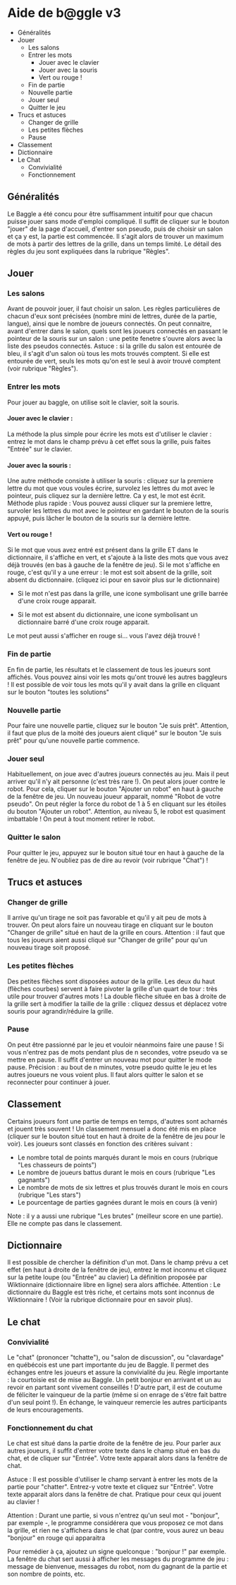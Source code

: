 Aide de b@ggle v3
=================

- Généralités
- Jouer
    - Les salons
    - Entrer les mots
        - Jouer avec le clavier
        - Jouer avec la souris
        - Vert ou rouge !
    - Fin de partie
    - Nouvelle partie
    - Jouer seul
    - Quitter le jeu
- Trucs et astuces
     - Changer de grille
     - Les petites flèches
     - Pause
- Classement
- Dictionnaire
- Le Chat
     - Convivialité
     - Fonctionnement


## Généralités

Le Baggle a été concu pour être suffisamment intuitif pour que chacun puisse 
jouer sans mode d'emploi compliqué. Il suffit de cliquer sur le bouton "jouer"
de la page d'accueil, d'entrer son pseudo, puis de choisir un salon et ça y est, la 
partie est commencée. Il s'agit alors de trouver un maximum de mots à partir 
des lettres de la grille, dans un temps limité. Le détail des règles du jeu 
sont expliquées dans la rubrique "Règles".


## Jouer

### Les salons

Avant de pouvoir jouer, il faut choisir un salon. Les règles particulières 
de chacun d'eux sont précisées (nombre mini de lettres, durée de la partie, 
langue), ainsi que le nombre de joueurs connectés. On peut connaitre, avant 
d'entrer dans le salon, quels sont les joueurs connectés en passant le 
pointeur de la souris sur un salon : une petite fenetre s'ouvre alors avec 
la liste des pseudos connectés. Astuce : si la grille du salon est entourée 
de bleu, il s'agit d'un salon où tous les mots trouvés comptent. Si elle est 
entourée de vert, seuls les mots qu'on est le seul à avoir trouvé comptent 
(voir rubrique "Règles").


### Entrer les mots

Pour jouer au baggle, on utilise soit le clavier, soit la souris.

#### Jouer avec le clavier :

La méthode la plus simple pour écrire les mots est d'utiliser le clavier : 
entrez le mot dans le champ prévu à cet effet sous la grille, puis faites 
"Entrée" sur le clavier.

#### Jouer avec la souris :

Une autre méthode consiste à utiliser la souris : cliquez sur la premiere 
lettre du mot que vous voules écrire, survolez les lettres du mot avec le 
pointeur, puis cliquez sur la dernière lettre. Ca y est, le mot est écrit.
Méthode plus rapide : Vous pouvez aussi cliquer sur la premiere lettre, 
survoler les lettres du mot avec le pointeur en gardant le bouton de la 
souris appuyé, puis lâcher le bouton de la souris sur la dernière lettre.

#### Vert ou rouge !

Si le mot que vous avez entré est présent dans la grille ET dans le 
dictionnaire, il s'affiche en vert, et s'ajoute à la liste des mots que 
vous avez déjà trouvés (en bas à  gauche de la fenêtre de jeu). Si le mot
s'affiche en rouge, c'est qu'il y a une erreur : le mot est soit absent 
de la grille, soit absent du dictionnaire. (cliquez ici pour en savoir plus sur le 
dictionnaire)

- Si le mot n'est pas dans la grille, une icone symbolisant une grille barrée 
d'une croix rouge apparait.

- Si le mot est absent du dictionnaire, une icone symbolisant un dictionnaire 
barré d'une croix rouge apparait.

Le mot peut aussi s'afficher en rouge si... vous l'avez déjà trouvé !


### Fin de partie

En fin de partie, les résultats et le classement de tous les joueurs sont 
affichés. Vous pouvez ainsi voir les mots qu'ont trouvé les autres baggleurs 
! Il est possible de voir tous les mots qu'il y avait dans la grille en 
cliquant sur le bouton  "toutes les solutions"


### Nouvelle partie

Pour faire une nouvelle partie, cliquez sur le bouton "Je suis prêt".
Attention, il faut que plus de la moité des joueurs aient cliqué" sur le 
bouton "Je suis prêt" pour qu'une nouvelle partie commence.

### Jouer seul

Habituellement, on joue avec d'autres joueurs connectés au jeu. Mais il peut 
arriver qu'il n'y ait personne (c'est très rare !).
On peut alors jouer contre le robot. Pour cela, cliquer sur le bouton 
"Ajouter un robot" en haut à gauche de la fenêtre de jeu. Un nouveau joueur 
apparait, nommé "Robot de votre pseudo".
On peut régler la force du robot de 1 à 5 en cliquant sur les étoiles du 
bouton "Ajouter un robot". Attention, au niveau 5, le robot est quasiment 
imbattable !
On peut à tout moment retirer le robot.

### Quitter le salon

Pour quitter le jeu, appuyez sur le bouton situé tour en haut à gauche de la 
fenêtre de jeu. N'oubliez pas de dire au revoir (voir rubrique "Chat") !


## Trucs et astuces

### Changer de grille

Il arrive qu'un tirage ne soit pas favorable et qu'il y ait peu de mots à 
trouver. On peut alors faire un nouveau tirage en cliquant sur le bouton 
"Changer de grille" situé en haut de la grille en cours.
Attention : il faut que tous les joueurs aient aussi cliqué sur "Changer de 
grille" pour qu'un nouveau tirage soit proposé.

### Les petites flèches

Des petites flèches sont disposées autour de la grille. Les deux du haut 
(flèches courbes) servent à faire pivoter la grille d'un quart de tour : 
très utile pour trouver d'autres mots !
La double flèche située en bas à droite de la grille sert à modifier la 
taille de la grille : cliquez dessus et déplacez votre souris pour 
agrandir/réduire la grille.

### Pause

On peut être passionné par le jeu et vouloir néanmoins faire une pause ! Si 
vous n'entrez pas de mots pendant plus de n secondes, votre pseudo va se 
mettre en pause. Il suffit d'entrer un nouveau mot pour quitter le mode 
pause.
Précision : au bout de n minutes, votre pseudo quitte le jeu et les autres 
joueurs ne vous voient plus. Il faut alors quitter le salon et se 
reconnecter pour continuer à jouer.

## Classement

Certains joueurs font une partie de temps en temps, d'autres sont acharnés 
et jouent très souvent !
Un classement mensuel a donc été mis en place (cliquer sur le bouton situé 
tout en haut à droite de la fenêtre de jeu pour le voir).
Les joueurs sont classés en fonction des critères suivant :
- Le nombre total de points marqués durant le mois en cours (rubrique "Les 
chasseurs de points")
- Le nombre de joueurs battus durant le mois en cours (rubrique "Les 
gagnants")
- Le nombre de mots de six lettres et plus trouvés durant le mois en cours 
(rubrique "Les stars")
- Le pourcentage de parties gagnées durant le mois en cours (à venir)

Note : il y a aussi une rubrique "Les brutes" (meilleur score en une 
partie). Elle ne compte pas dans le classement.


## Dictionnaire

Il est possible de chercher la définition d'un mot. Dans le champ prévu a 
cet effet (en haut à droite de la fenêtre de jeu), entrez le mot inconnu et 
cliquez sur la petite loupe (ou "Entrée" au clavier) La définition proposée 
par Wiktionnaire (dictionnaire libre en ligne) sera alors affichée.
Attention : Le dictionnaire du Baggle est très riche, et certains mots sont 
inconnus de Wiktionnaire ! (Voir la rubrique dictionnaire pour en savoir 
plus).

## Le chat

### Convivialité

Le "chat" (prononcer "tchatte"), ou "salon de discussion", ou "clavardage" 
en québécois est une part importante du jeu de Baggle. Il permet des 
échanges entre les joueurs et assure la convivialité du jeu.
Règle importante : la courtoisie est de mise au Baggle. Un petit bonjour en 
arrivant et un au revoir en partant sont vivement conseillés ! D'autre part, 
il est de coutume de féliciter le vainqueur de la partie (même si on enrage 
de s'être fait battre d'un seul point !). En échange, le vainqueur remercie 
les autres participants de leurs encouragements.

### Fonctionnement du chat

Le chat est situé dans la partie droite de la  fenêtre de jeu.
Pour parler aux autres joueurs, il suffit d'entrer votre texte dans le champ 
situé en bas du chat, et de cliquer sur "Entrée". Votre texte apparait alors 
dans la fenêtre de chat.

Astuce : Il est possible d'utiliser le champ servant à entrer les mots de la 
partie pour "chatter". Entrez-y votre texte et cliquez sur "Entrée".
Votre texte apparait alors dans la fenêtre de chat.
Pratique pour ceux qui jouent au clavier !

Attention : Durant une partie, si vous n'entrez qu'un seul mot - "bonjour", 
par exemple -, le programme considérera que vous proposez ce mot dans la 
grille, et rien ne s'affichera dans le chat  (par contre, vous aurez un beau 
"bonjour" en rouge qui apparaitra 

Pour remédier à ça, ajoutez un signe quelconque : "bonjour !" par exemple.
La fenêtre du chat sert aussi à afficher les messages du programme de jeu : 
message de bienvenue, messages du robot, nom du gagnant de la partie et son 
nombre de points, etc.

